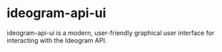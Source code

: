 # ideogram-api-ui
ideogram-api-ui is a modern, user-friendly graphical user interface for interacting with the Ideogram API.
